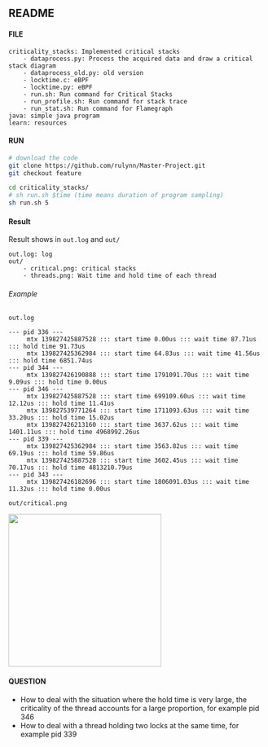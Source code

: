 ## README

#### FILE

```
criticality_stacks: Implemented critical stacks
    - dataprocess.py: Process the acquired data and draw a critical stack diagram
    - dataprocess_old.py: old version
    - locktime.c: eBPF
    - locktime.py: eBPF
    - run.sh: Run command for Critical Stacks
    - run_profile.sh: Run command for stack trace
    - run_stat.sh: Run command for Flamegraph
java: simple java program
learn: resources
```

#### RUN

```bash
# download the code
git clone https://github.com/rulynn/Master-Project.git
git checkout feature

cd criticality_stacks/
# sh run.sh $time (time means duration of program sampling)
sh run.sh 5
```

#### Result

Result shows in `out.log` and `out/`

```
out.log: log
out/
	- critical.png: critical stacks
	- threads.png: Wait time and hold time of each thread
```

###### Example

`out.log`

```
--- pid 336 ---
	 mtx 139827425887528 ::: start time 0.00us ::: wait time 87.71us ::: hold time 91.73us
	 mtx 139827425362984 ::: start time 64.83us ::: wait time 41.56us ::: hold time 6851.74us
--- pid 344 ---
	 mtx 139827426190888 ::: start time 1791091.70us ::: wait time 9.09us ::: hold time 0.00us
--- pid 346 ---
	 mtx 139827425887528 ::: start time 699109.60us ::: wait time 12.12us ::: hold time 11.41us
	 mtx 139827539771264 ::: start time 1711093.63us ::: wait time 33.20us ::: hold time 15.02us
	 mtx 139827426213160 ::: start time 3637.62us ::: wait time 1401.11us ::: hold time 4968992.26us
--- pid 339 ---
	 mtx 139827425362984 ::: start time 3563.82us ::: wait time 69.19us ::: hold time 59.86us
	 mtx 139827425887528 ::: start time 3602.45us ::: wait time 70.17us ::: hold time 4813210.79us
--- pid 343 ---
	 mtx 139827426182696 ::: start time 1806091.03us ::: wait time 11.32us ::: hold time 0.00us
```

`out/critical.png`

<img src=https://linoy.oss-cn-beijing.aliyuncs.com/critical.png width=300px>

#### QUESTION

- How to deal with the situation where the hold time is very large, the criticality of the thread accounts for a large proportion, for example pid 346
- How to deal with a thread holding two locks at the same time, for example pid 339